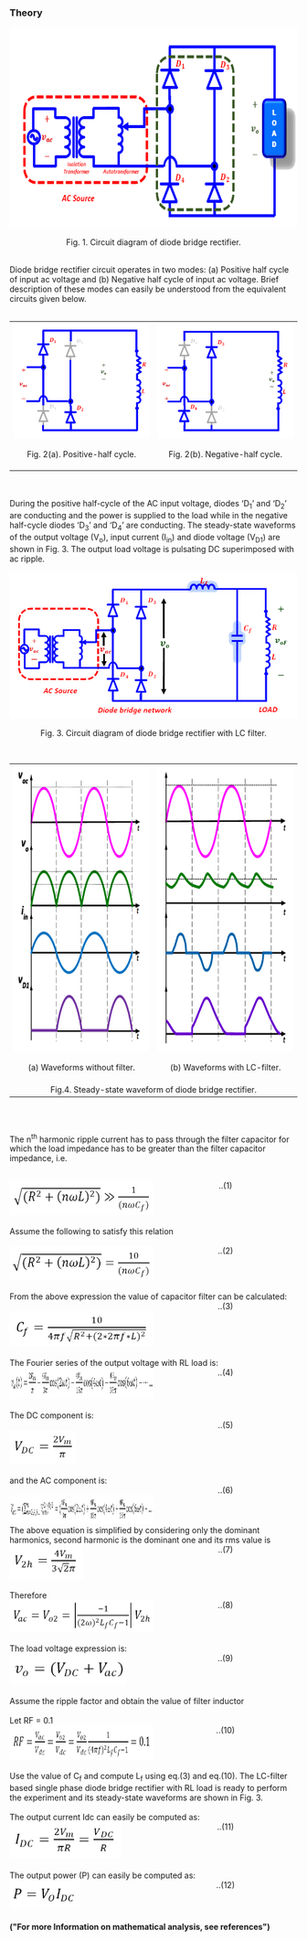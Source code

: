 ### Theory

<center>
  <img src="images/th1.png" height="350px">
  
Fig. 1. Circuit diagram of diode bridge rectifier.

</center>
<br>
Diode bridge rectifier circuit operates in two modes: (a) Positive half cycle of input ac voltage and (b) Negative half cycle of input ac voltage. Brief description of these modes can easily be understood from the equivalent circuits given below.
<br><br>

<table border="0" align="center" style="width:100%; border:none;">
  <tr>
<td style="width:50%">
<center>
  
<img src="images/th2.png">
<br><br>
Fig. 2(a). Positive-half cycle.
<br><br>
</center>
</td>
<td style="width:50%">
  
<center>

<img src="images/th3.png">
<br><br>
Fig. 2(b). Negative-half cycle.
<br><br>
</center> 
    </td>
  </tr>
</table>
<br>

<br>
During the positive half-cycle of the AC input voltage, diodes ‘D<sub>1</sub>’ and ‘D<sub>2</sub>’ are conducting and the power is supplied to the load while in the negative half-cycle diodes ‘D<sub>3</sub>’ and ‘D<sub>4</sub>’ are conducting. The steady-state waveforms of the output voltage (V<sub>o</sub>), input current (I<sub>in</sub>) and diode voltage (V<sub>D1</sub>) are shown in Fig. 3. The output load voltage is pulsating DC superimposed with ac ripple.
<br><br>

<center>
  <img src="images/th3b.png">
  
Fig. 3. Circuit diagram of diode bridge rectifier with LC filter.

</center>
<br>

<table border="0" align="center" style="width:100%; border:none;">
  <tr>
<td style="width:50%">
<center>
  
<img src="images/th4a.png" height="500px">
<br><br>
(a) Waveforms without filter.
<br><br>
</center>
</td>
<td style="width:50%">
  
<center>

<img src="images/th4b.png" height="500px">
<br><br>
(b) Waveforms with LC-filter.
<br><br>
</center> 
    </td>
  </tr>
  <tr>
    <td colspan="2" >
      <center>Fig.4. Steady-state waveform of diode bridge rectifier.</center>
    </td>
  </tr>
</table>
<br>
<br>

The n<sup>th</sup> harmonic ripple current has to pass through the filter capacitor for which the load impedance has to be greater than the filter capacitor impedance, i.e.

<br>
<div style="float: left; width:50%;">
  <img src="images/th5.png" height="60px">
</div>
<div style="float: right; width:50%; text-align:center;">
    ..(1)
</div>
<br>

<div style="float: left; width:100%;"><br>
Assume the following to satisfy this relation
<br><br>
</div>

<div style="float: left; width:50%;">
  <img src="images/th6.png" height="60px">
      </div>
<div style="float: right; width:50%; text-align:center;">
    ..(2)

</div>

<div style="float: left; width:100%;"><br>
From the above expression the value of capacitor filter can be calculated:
</div>

<div style="float: left; width:50%;"><br>
  <img src="images/th7.png" height="62px">
      </div>
<div style="float: right; width:50%; text-align:center;">
    ..(3)

</div>


<div style="float: left; width:100%;"><br>
The Fourier series of the output voltage with RL load is:
<br>
</div>

<div style="float: left; width:50%;">
  <img src="images/th8.png" height="55px">
      </div>
<div style="float: right; width:50%; text-align:center;">
    ..(4)

</div>

<div style="float: left; width:100%;"><br>
The DC component is:
</div>

<div style="float: left; width:50%;"><br>
  <img src="images/th9.png" height="60px">
      </div>
<div style="float: right; width:50%; text-align:center;">
    ..(5)

</div>
<br>

<div style="float: left; width:100%;"><br>
and the AC component is:
</div>

<div style="float: left; width:50%;"><br>
  <img src="images/th10.png" height="50px">
      </div>
<div style="float: right; width:50%; text-align:center;">
    ..(6)

</div>

<div style="float: left; width:100%;">
The above equation is simplified by considering only the dominant harmonics, second harmonic is the dominant one and its rms value is 
</div>

<div style="float: left; width:50%;">
  <img src="images/th11.png" height="60px">
      </div>
<div style="float: right; width:50%; text-align:center;">
    ..(7)

</div>


<div style="float: left; width:100%;"><br>
Therefore
</div>

<div style="float: left; width:50%;">
  <img src="images/th12.png" height="56px">
      </div>
<div style="float: right; width:50%; text-align:center;">
    ..(8)

</div>


<div style="float: left; width:100%;"><br>
The load voltage expression is:
</div>

<div style="float: left; width:50%;">
  <img src="images/th13.png" height="55px">
      </div>
<div style="float: right; width:50%; text-align:center;">
    ..(9)

</div>


<div style="float: left; width:100%;"><br>
Assume the ripple factor and obtain the value of filter inductor<br><br>
Let RF = 0.1<br>
</div>

<div style="float: left; width:50%;">
  <img src="images/th14.png" height="60px">
      </div>
<div style="float: right; width:50%; text-align:center;">
    ..(10)

</div>


<div style="float: left; width:100%;"><br>
Use the value of C<sub>f</sub> and compute L<sub>f</sub> using eq.(3) and eq.(10). The LC-filter based single phase diode bridge rectifier with RL load is ready to perform the experiment and its steady-state waveforms are shown in Fig. 3.<br><br>
The output current Idc can easily be computed as:
</div>

<div style="float: left; width:50%;">
  <img src="images/th15.png" height="65px">
      </div>
<div style="float: right; width:50%; text-align:center;">
    ..(11)

</div>


<div style="float: left; width:100%;"><br>
The output power (P) can easily be computed as:
</div>

<div style="float: left; width:50%;">
  <img src="images/th16.png" height="50px">
      </div>
<div style="float: right; width:50%; text-align:center;">
    ..(12)

</div>

<div style="float: left; width:100%;">
  
#### ("For more Information on mathematical analysis, see references")
<br></div>
